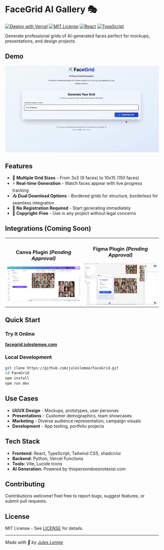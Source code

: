 # FaceGrid AI Gallery 🎭

[![Deploy with Vercel](https://vercel.com/button)](https://vercel.com/new/clone?repository-url=https%3A%2F%2Fgithub.com%2Fjuleslemee%2FFaceGrid)
[![MIT License](https://img.shields.io/badge/License-MIT-green.svg)](https://choosealicense.com/licenses/mit/)
[![React](https://img.shields.io/badge/React-20232A?logo=react&logoColor=61DAFB)](https://reactjs.org/)
[![TypeScript](https://img.shields.io/badge/TypeScript-007ACC?logo=typescript&logoColor=white)](https://www.typescriptlang.org/)

Generate professional grids of AI-generated faces perfect for mockups, presentations, and design projects.

## Demo

![FaceGrid Demo](public/demo.gif)

## Features

- 🎯 **Multiple Grid Sizes** - From 3x3 (9 faces) to 10x15 (150 faces)
- ⚡ **Real-time Generation** - Watch faces appear with live progress tracking
- 📥 **Dual Download Options** - Bordered grids for structure, borderless for seamless integration
- 🚀 **No Registration Required** - Start generating immediately
- 💼 **Copyright-Free** - Use in any project without legal concerns

## Integrations (Coming Soon)

<div align="center">
  <table>
    <tr>
      <td align="center">
        <h3>Canva Plugin <em>(Pending Approval)</em></h3>
        <img src="public/CanvaPlugin.png" alt="FaceGrid Canva Plugin" width="400">
      </td>
      <td align="center">
        <h3>Figma Plugin <em>(Pending Approval)</em></h3>
        <img src="public/FigmaPlugin.png" alt="FaceGrid Figma Plugin" width="400">
      </td>
    </tr>
  </table>
</div>

## Quick Start

### Try It Online
**[facegrid.juleslemee.com](https://facegrid.juleslemee.com)**

### Local Development
```bash
git clone https://github.com/juleslemee/FaceGrid.git
cd FaceGrid
npm install
npm run dev
```

## Use Cases

- **UI/UX Design** - Mockups, prototypes, user personas
- **Presentations** - Customer demographics, team showcases
- **Marketing** - Diverse audience representation, campaign visuals
- **Development** - App testing, portfolio projects

## Tech Stack

- **Frontend:** React, TypeScript, Tailwind CSS, shadcn/ui
- **Backend:** Python, Vercel Functions
- **Tools:** Vite, Lucide Icons
- **AI Generation:** Powered by thispersondoesnotexist.com

## Contributing

Contributions welcome! Feel free to report bugs, suggest features, or submit pull requests.

## License

MIT License - See [LICENSE](LICENSE) for details.

---

*Made with 💙 by [Jules Lemée](https://juleslemee.com)*
